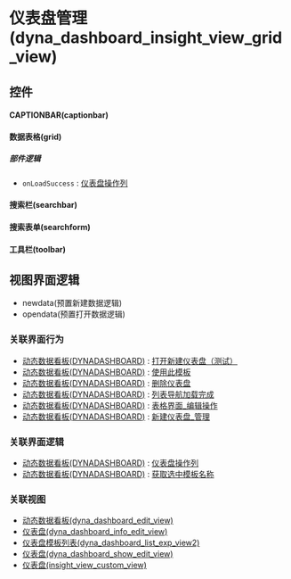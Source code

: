 # 仪表盘管理(dyna_dashboard_insight_view_grid_view)  <!-- {docsify-ignore-all} -->



## 控件
#### CAPTIONBAR(captionbar)
#### 数据表格(grid)

##### 部件逻辑
* `onLoadSuccess` : [仪表盘操作列](module/Base/dyna_dashboard/uilogic/control_del)
#### 搜索栏(searchbar)
#### 搜索表单(searchform)
#### 工具栏(toolbar)

## 视图界面逻辑
  * newdata(预置新建数据逻辑)
  * opendata(预置打开数据逻辑)


### 关联界面行为
  * [动态数据看板(DYNADASHBOARD)](module/Base/dyna_dashboard) : [打开新建仪表盘（测试）](module/Base/dyna_dashboard#界面行为)
  * [动态数据看板(DYNADASHBOARD)](module/Base/dyna_dashboard) : [使用此模板](module/Base/dyna_dashboard#界面行为)
  * [动态数据看板(DYNADASHBOARD)](module/Base/dyna_dashboard) : [删除仪表盘](module/Base/dyna_dashboard#界面行为)
  * [动态数据看板(DYNADASHBOARD)](module/Base/dyna_dashboard) : [列表导航加载完成](module/Base/dyna_dashboard#界面行为)
  * [动态数据看板(DYNADASHBOARD)](module/Base/dyna_dashboard) : [表格界面_编辑操作](module/Base/dyna_dashboard#界面行为)
  * [动态数据看板(DYNADASHBOARD)](module/Base/dyna_dashboard) : [新建仪表盘_管理](module/Base/dyna_dashboard#界面行为)

### 关联界面逻辑
  * [动态数据看板(DYNADASHBOARD)](module/Base/dyna_dashboard) : [仪表盘操作列](module/Base/dyna_dashboard/uilogic/control_del)
  * [动态数据看板(DYNADASHBOARD)](module/Base/dyna_dashboard) : [获取选中模板名称](module/Base/dyna_dashboard/uilogic/fill_choosed_board_name)

### 关联视图
  * [动态数据看板(dyna_dashboard_edit_view)](app/view/dyna_dashboard_edit_view)
  * [仪表盘(dyna_dashboard_info_edit_view)](app/view/dyna_dashboard_info_edit_view)
  * [仪表盘模板列表(dyna_dashboard_list_exp_view2)](app/view/dyna_dashboard_list_exp_view2)
  * [仪表盘(dyna_dashboard_show_edit_view)](app/view/dyna_dashboard_show_edit_view)
  * [仪表盘(insight_view_custom_view)](app/view/insight_view_custom_view)

<script>
 const { createApp } = Vue
  createApp({
    data() {
      return {

      }
    }
  }).use(ElementPlus).mount('#app')
</script>